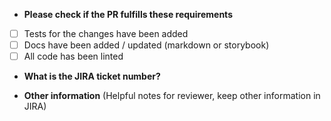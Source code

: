 - **Please check if the PR fulfills these requirements**

* [ ] Tests for the changes have been added
* [ ] Docs have been added / updated (markdown or storybook)
* [ ] All code has been linted

- **What is the JIRA ticket number?**

- **Other information** (Helpful notes for reviewer, keep other information in JIRA)
